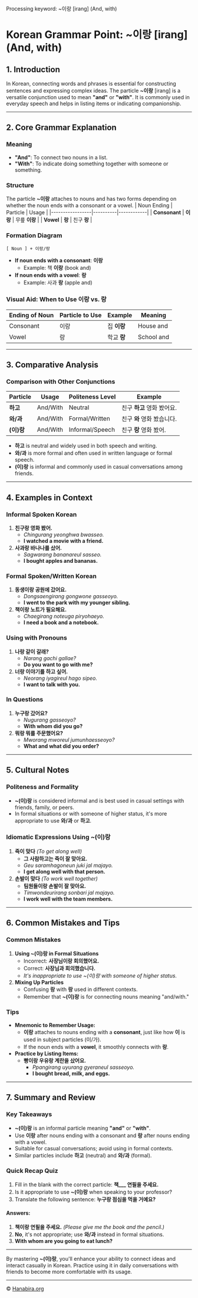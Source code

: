 Processing keyword: ~이랑 [irang] (And, with)
# Korean Grammar Point: ~이랑 [irang] (And, with)

## 1. Introduction
In Korean, connecting words and phrases is essential for constructing sentences and expressing complex ideas. The particle **~이랑** [irang] is a versatile conjunction used to mean **"and"** or **"with"**. It is commonly used in everyday speech and helps in listing items or indicating companionship.

---
## 2. Core Grammar Explanation
### Meaning
- **"And"**: To connect two nouns in a list.
- **"With"**: To indicate doing something together with someone or something.
### Structure
The particle **~이랑** attaches to nouns and has two forms depending on whether the noun ends with a consonant or a vowel.
| Noun Ending     | Particle | Usage      |
|-----------------|----------|------------|
| **Consonant**   | **이랑** | 무릎 **이랑** |
| **Vowel**       | **랑**   | 친구 **랑**    |
### Formation Diagram
```
[ Noun ] + 이랑/랑
```
- **If noun ends with a consonant**: **이랑**
  - Example: 책 **이랑** (book and)
- **If noun ends with a vowel**: **랑**
  - Example: 사과 **랑** (apple and)
### Visual Aid: When to Use 이랑 vs. 랑
| Ending of Noun | Particle to Use | Example      | Meaning         |
|----------------|-----------------|--------------|-----------------|
| Consonant      | 이랑            | 집 **이랑**    | House and       |
| Vowel          | 랑              | 학교 **랑**    | School and      |
---
## 3. Comparative Analysis
### Comparison with Other Conjunctions
| Particle   | Usage       | Politeness Level | Example             |
|------------|-------------|------------------|---------------------|
| **하고**    | And/With    | Neutral          | 친구 **하고** 영화 봤어요. |
| **와/과**   | And/With    | Formal/Written   | 친구 **와** 영화 봤습니다. |
| **(이)랑** | And/With    | Informal/Speech  | 친구 **랑** 영화 봤어.    |
- **하고** is neutral and widely used in both speech and writing.
- **와/과** is more formal and often used in written language or formal speech.
- **(이)랑** is informal and commonly used in casual conversations among friends.
---
## 4. Examples in Context
### Informal Spoken Korean
1. **친구랑 영화 봤어.**
   - *Chingurang yeonghwa bwasseo.*
   - **I watched a movie with a friend.**
2. **사과랑 바나나를 샀어.**
   - *Sagwarang bananareul sasseo.*
   - **I bought apples and bananas.**
### Formal Spoken/Written Korean
1. **동생이랑 공원에 갔어요.**
   - *Dongsaengirang gongwone gasseoyo.*
   - **I went to the park with my younger sibling.**
2. **책이랑 노트가 필요해요.**
   - *Chaegirang noteuga piryohaeyo.*
   - **I need a book and a notebook.**
### Using with Pronouns
1. **나랑 같이 갈래?**
   - *Narang gachi gallae?*
   - **Do you want to go with me?**
2. **너랑 이야기를 하고 싶어.**
   - *Neorang iyagireul hago sipeo.*
   - **I want to talk with you.**
### In Questions
1. **누구랑 갔어요?**
   - *Nugurang gasseoyo?*
   - **With whom did you go?**
2. **뭐랑 뭐를 주문했어요?**
   - *Mworang mworeul jumunhaesseoyo?*
   - **What and what did you order?**
---
## 5. Cultural Notes
### Politeness and Formality
- **~(이)랑** is considered informal and is best used in casual settings with friends, family, or peers.
- In formal situations or with someone of higher status, it's more appropriate to use **와/과** or **하고**.
### Idiomatic Expressions Using ~(이)랑
1. **죽이 맞다** *(To get along well)*
   - **그 사람하고는 죽이 잘 맞아요.**
   - *Geu saramhagoneun juki jal majayo.*
   - **I get along well with that person.**
2. **손발이 맞다** *(To work well together)*
   - **팀원들이랑 손발이 잘 맞아요.**
   - *Timwondeurirang sonbari jal majayo.*
   - **I work well with the team members.**
---
## 6. Common Mistakes and Tips
### Common Mistakes
1. **Using ~(이)랑 in Formal Situations**
   - Incorrect: **사장님이랑 회의했어요.**
   - Correct: **사장님과 회의했습니다.**
   - *It's inappropriate to use ~(이)랑 with someone of higher status.*
2. **Mixing Up Particles**
   - Confusing **랑** with **랑** used in different contexts.
   - Remember that **~(이)랑** is for connecting nouns meaning "and/with."
### Tips
- **Mnemonic to Remember Usage:**
  - **이랑** attaches to nouns ending with a **consonant**, just like how **이** is used in subject particles (이/가).
  - If the noun ends with a **vowel**, it smoothly connects with **랑**.
- **Practice by Listing Items:**
  - **빵이랑 우유랑 계란을 샀어요.**
    - *Ppangirang uyurang gyeraneul sasseoyo.*
    - **I bought bread, milk, and eggs.**
---
## 7. Summary and Review
### Key Takeaways
- **~(이)랑** is an informal particle meaning **"and"** or **"with"**.
- Use **이랑** after nouns ending with a consonant and **랑** after nouns ending with a vowel.
- Suitable for casual conversations; avoid using in formal contexts.
- Similar particles include **하고** (neutral) and **와/과** (formal).
### Quick Recap Quiz
1. Fill in the blank with the correct particle:
   **책___ 연필을 주세요.**
2. Is it appropriate to use **~(이)랑** when speaking to your professor?
3. Translate the following sentence:
   **누구랑 점심을 먹을 거예요?**
#### Answers:
1. **책이랑 연필을 주세요.** *(Please give me the book and the pencil.)*
2. **No**, it's not appropriate; use **와/과** instead in formal situations.
3. **With whom are you going to eat lunch?**
---
By mastering **~(이)랑**, you'll enhance your ability to connect ideas and interact casually in Korean. Practice using it in daily conversations with friends to become more comfortable with its usage.

---
© [Hanabira.org](https://hanabira.org)
